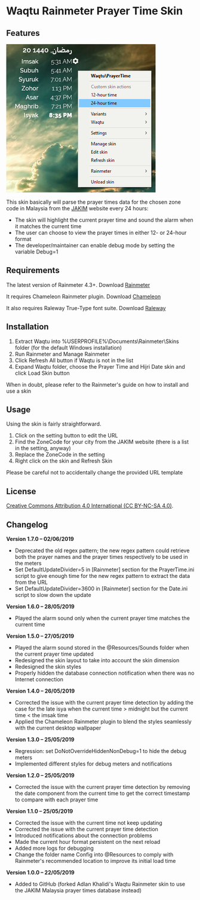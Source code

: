 ﻿Waqtu Rainmeter Prayer Time Skin
================================

Features
--------

![](@Resources/Images/sample.png)

This skin basically will parse the prayer times data for the chosen zone code in Malaysia from the [JAKIM](https://www.e-solat.gov.my) website every 24 hours:
- The skin will highlight the current prayer time and sound the alarm when it matches the current time
- The user can choose to view the prayer times in either 12- or 24-hour format
- The developer/maintainer can enable debug mode by setting the variable Debug=1

Requirements
------------

The latest version of Rainmeter 4.3+. Download [Rainmeter](https://rainmeter.net)

It requires Chameleon Rainmeter plugin. Download [Chameleon](https://software.socksthefox.net/chameleon/)

It also requires Raleway True-Type font suite. Download [Raleway](https://fonts.google.com/specimen/Raleway)

Installation
------------

1. Extract Waqtu into %USERPROFILE%\Documents\Rainmeter\Skins folder (for the default Windows installation)
2. Run Rainmeter and Manage Rainmeter
3. Click Refresh All button if Waqtu is not in the list
4. Expand Waqtu folder, choose the Prayer Time and Hijri Date skin and click Load Skin button

When in doubt, please refer to the Rainmeter's guide on how to install and use a skin

Usage
-----

Using the skin is fairly straightforward.

1. Click on the setting button to edit the URL
2. Find the ZoneCode for your city from the JAKIM website (there is a list in the setting, anyway)
3. Replace the ZoneCode in the setting
4. Right click on the skin and Refresh Skin

Please be careful not to accidentally change the provided URL template

License
-------

[Creative Commons Attribution 4.0 International (CC BY-NC-SA 4.0)](https://creativecommons.org/licenses/by-nc-sa/4.0/).

Changelog
---------

**Version 1.7.0 – 02/06/2019**
- Deprecated the old regex pattern; the new regex pattern could retrieve both the prayer names and the prayer times respectively to be used in the meters
- Set DefaultUpdateDivider=5 in [Rainmeter] section for the PrayerTime.ini script to give enough time for the new regex pattern to extract the data from the URL
- Set DefaultUpdateDivider=3600 in [Rainmeter] section for the Date.ini script to slow down the update

**Version 1.6.0 – 28/05/2019**
- Played the alarm sound only when the current prayer time matches the current time

**Version 1.5.0 – 27/05/2019**
- Played the alarm sound stored in the @Resources/Sounds folder when the current prayer time updated
- Redesigned the skin layout to take into account the skin dimension
- Redesigned the skin styles
- Properly hidden the database connection notification when there was no Internet connection

**Version 1.4.0 – 26/05/2019**
- Corrected the issue with the current prayer time detection by adding the case for the late isya when the current time > midnight but the current time < the imsak time
- Applied the Chameleon Rainmeter plugin to blend the styles seamlessly with the current desktop wallpaper

**Version 1.3.0 – 25/05/2019**
- Regression: set DoNotOverrideHiddenNonDebug=1 to hide the debug meters
- Implemented different styles for debug meters and notifications

**Version 1.2.0 – 25/05/2019**
- Corrected the issue with the current prayer time detection by removing the date component from the current time to get the correct timestamp to compare with each prayer time

**Version 1.1.0 – 25/05/2019**
- Corrected the issue with the current time not keep updating
- Corrected the issue with the current prayer time detection
- Introduced notifications about the connection problems
- Made the current hour format persistent on the next reload
- Added more logs for debugging
- Change the folder name Config into @Resources to comply with Rainmeter's recommended location to improve its initial load time

**Version 1.0.0 – 22/05/2019**
- Added to GitHub (forked Adlan Khalidi's Waqtu Rainmeter skin to use the JAKIM Malaysia prayer times database instead)
